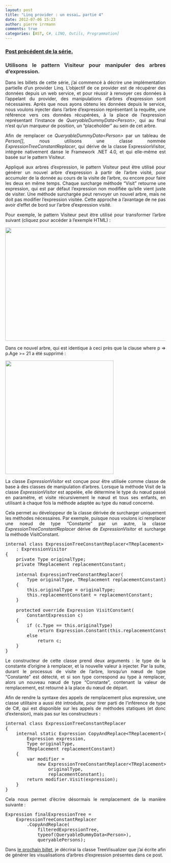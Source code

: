 ```yaml
---
layout: post
title: "Linq provider : un essai… partie 4"
date: 2012-07-06 15:23
author: pierre irrmann
comments: true
categories: [AST, C#, LINQ, Outils, Programmation]
---
```

<h3 style="text-align: justify;"><a href="http://www.arolla.fr/blog/2012/06/linq-provider-un-essai%E2%80%A6-partie-3/" target="_blank">Post précédent de la série.</a></h3>

<h3 style="text-align: justify;"><span style="color: #333333;">Utilisons le pattern Visiteur pour manipuler des arbres d’expression.</span></h3>

<p style="text-align: justify;">Dans les billets de cette série, j’ai commencé à décrire une implémentation partielle d’un provider Linq. L’objectif de ce provider est de récupérer des données depuis un web service, et pour réussir à renvoyer ces données à l’appelant du provider, des manipulations d’arbres d’expression sont nécessaires. Après que nous ayons obtenu les données depuis le service, nous voulons injecter dans l’arbre d’expression représentant la requête, une référence vers ces données récupérées, à la place de l’expression représentant l’instance de <em>QueryableDummyData&lt;Person&gt;</em>, qui au final n’est qu’un marqueur de position, un “placeholder” au sein de cet arbre.</p>

<p style="text-align: justify;">Afin de remplacer ce <em>QueryableDummyData&lt;Person&gt;</em> par un tableau de <em>Person[]</em>, nous utilisons une classe nommée <em>ExpressionTreeConstantReplacer</em>, qui dérive de la classe ExpressionVisitor, intégrée nativement danse le Framework .NET 4.0, et qui elle-même est basée sur le pattern Visiteur.</p>

<p style="text-align: justify;">Appliqué aux arbres d’expression, le pattern Visiteur peut être utilisé pour générer un nouvel arbre d’expression à partir de l’arbre visité, pour accumuler de la donnée au cours de la visite de l’arbre, ou encore pour faire les deux en même temps. Chaque surcharge méthode “Visit” retourne une expression, qui est par défaut l’expression non modifiée qu’elle vient juste de visiter. Une méthode surchargée peut renvoyer un nouvel arbre, mais ne doit pas modifier l’expression visitée. Cette approche a l’avantage de ne pas avoir d’effet de bord sur l’arbre d’expression visité.</p>

<p style="text-align: justify;">Pour exemple, le pattern Visiteur peut être utilisé pour transformer l’arbre suivant (cliquez pour accéder à l’exemple HTML) :</p>

<p style="text-align: justify;" align="center"><a href="http://www.pirrmann.net/wp-content/samples/linq-provider/sample-001.html" target="_blank"><img src="http://www.pirrmann.net/wp-content/uploads/2012/06/linq-provider-schema-004.png" alt="" width="550" height="357" /></a></p>

<p style="text-align: justify;">Dans ce nouvel arbre, qui est identique à ceci près que la clause where p =&gt; p.Age &gt;= 21 a été supprimé :</p>

<p style="text-align: justify;" align="center"><a href="http://www.pirrmann.net/wp-content/samples/linq-provider/sample-002.html" target="_blank"><img src="http://www.pirrmann.net/wp-content/uploads/2012/06/linq-provider-schema-005.png" alt="" width="340" height="357" /></a></p>

<p style="text-align: justify;">La classe <em>ExpressionVisitor</em> est conçue pour être utilisée comme classe de base à des classes de manipulation d’arbres. Lorsque la méthode Visit de la classe <em>ExpressionVisitor</em> est appelée, elle détermine le type du nœud passé en paramètre, et visite récursivement le nœud et tous ses enfants, en utilisant à chaque fois la méthode adaptée au type du nœud concerné.</p>

<p style="text-align: justify;">Cela permet au développeur de la classe dérivée de surcharger uniquement les méthodes nécessaires. Par exemple, puisque nous voulons ici remplacer une noeud de type “Constante” par un autre, la classe <em>ExpressionTreeConstantReplacer</em> dérive de <em>ExpressionVisitor</em> et surcharge la méthode VisitConstant.</p>

<pre>internal class ExpressionTreeConstantReplacer&lt;TReplacement&gt;
    : ExpressionVisitor
{
    private Type originalType;
    private TReplacement replacementConstant;

    internal ExpressionTreeConstantReplacer(
        Type originalType, TReplacement replacementConstant)
    {
        this.originalType = originalType;
        this.replacementConstant = replacementConstant;
    }

    protected override Expression VisitConstant(
        ConstantExpression c)
    {
        if (c.Type == this.originalType)
            return Expression.Constant(this.replacementConstant);
        else
            return c;
    }
}</pre>

<p style="text-align: justify;">Le constructeur de cette classe prend deux arguments : le type de la constante d’origine à remplacer, et la nouvelle valeur à injecter. Par la suite, durant le processus de visite de l’arbre, lorsqu’un nœud de type “Constante” est détecté, et si son type correspond au type à remplacer, alors un nouveau nœud de type “Constante”, contenant la valeur de remplacement, est retourné à la place du nœud de départ.</p>

<p style="text-align: justify;">Afin de rendre la syntaxe des appels de remplacement plus expressive, une classe utilitaire a aussi été introduite, pour tirer parti de l’inférence de type de C#, qui est disponible sur les appels de méthodes statiques (et donc d’extension), mais pas sur les constructeurs :</p>

<pre>internal class ExpressionTreeConstantReplacer
{
    internal static Expression CopyAndReplace&lt;TReplacement&gt;(
        Expression expression,
        Type originalType,
        TReplacement replacementConstant)
    {
        var modifier =
            new ExpressionTreeConstantReplacer&lt;TReplacement&gt;(
                originalType,
                replacementConstant);
        return modifier.Visit(expression);
    }
}</pre>

<p style="text-align: justify;">Cela nous permet d’écrire désormais le remplacement de la manière suivante :</p>

<pre>Expression finalExpressionTree =
    ExpressionTreeConstantReplacer
        .CopyAndReplace(
            filteredExpressionTree,
            typeof(QueryableDummyData&lt;Person&gt;),
            queryablePersons);</pre>

<p style="text-align: justify;">Dans <a href="http://www.arolla.fr/blog/2012/07/linq-provider-un-essai%E2%80%A6-partie-5/" target="_blank">le prochain billet</a>, je décrirai la classe TreeVisualizer que j’ai écrite afin de générer les visualisations d’arbres d’expression présentes dans ce post.</p>
